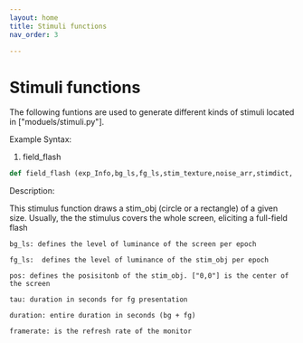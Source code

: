 ```yaml
---
layout: home
title: Stimuli functions
nav_order: 3

---
```


# Stimuli functions

The following funtions are used to generate different kinds of stimuli located in ["moduels/stimuli.py"].

Example Syntax:

1. field_flash

```python
def field_flash (exp_Info,bg_ls,fg_ls,stim_texture,noise_arr,stimdict,   epoch, window, global_clock, duration_clock,outFile,out, stim_obj,dlpOK, viewpos, data,taskHandle = None, lastDataFrame = 0, lastDataFrameStartTime = 0):
```                

Description:

This stimulus function draws a stim_obj (circle or a rectangle) of a given size.
Usually, the the stimulus covers the whole screen, eliciting a full-field flash

    bg_ls: defines the level of luminance of the screen per epoch 

    fg_ls:  defines the level of luminance of the stim_obj per epoch

    pos: defines the posisitonb of the stim_obj. ["0,0"] is the center of the screen

    tau: duration in seconds for fg presentation

    duration: entire duration in seconds (bg + fg)
    
    framerate: is the refresh rate of the monitor 